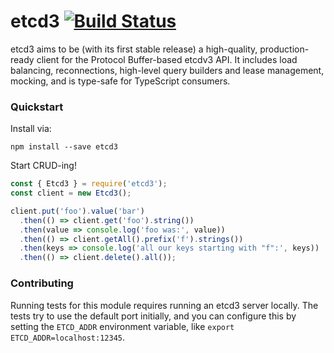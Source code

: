 # etcd3 [![Build Status](https://travis-ci.org/WatchBeam/etcd3.svg?branch=master)](https://travis-ci.org/WatchBeam/etcd3)

etcd3 aims to be (with its first stable release) a high-quality, production-ready client for the Protocol Buffer-based etcdv3 API. It includes load balancing, reconnections, high-level query builders and lease management, mocking, and is type-safe for TypeScript consumers.

### Quickstart

Install via:

```
npm install --save etcd3
```

Start CRUD-ing!

```js
const { Etcd3 } = require('etcd3');
const client = new Etcd3();

client.put('foo').value('bar')
  .then(() => client.get('foo').string())
  .then(value => console.log('foo was:', value))
  .then(() => client.getAll().prefix('f').strings())
  .then(keys => console.log('all our keys starting with "f":', keys))
  .then(() => client.delete().all());
```

### Contributing

Running tests for this module requires running an etcd3 server locally. The tests try to use the default port initially, and you can configure this by setting the `ETCD_ADDR` environment variable, like `export ETCD_ADDR=localhost:12345`.
